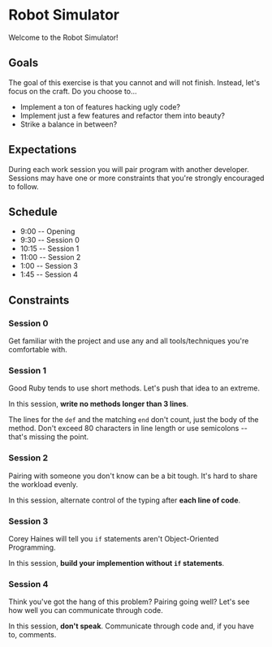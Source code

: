 # Robot Simulator

Welcome to the Robot Simulator!

## Goals

The goal of this exercise is that you cannot and will not finish. Instead, let's focus on the craft. Do you choose to...

* Implement a ton of features hacking ugly code?
* Implement just a few features and refactor them into beauty?
* Strike a balance in between?

## Expectations

During each work session you will pair program with another developer. Sessions may have one or more constraints that you're strongly encouraged to follow.

## Schedule

* 9:00 -- Opening
* 9:30 -- Session 0
* 10:15 -- Session 1
* 11:00 -- Session 2
* 1:00 -- Session 3
* 1:45 -- Session 4

## Constraints

### Session 0

Get familiar with the project and use any and all tools/techniques you're comfortable with.

### Session 1

Good Ruby tends to use short methods. Let's push that idea to an extreme.

In this session, **write no methods longer than 3 lines**.

The lines for the `def` and the matching `end` don't count, just the body of the method. Don't exceed 80 characters in line length or use semicolons -- that's missing the point.

### Session 2

Pairing with someone you don't know can be a bit tough. It's hard to share the workload evenly.

In this session, alternate control of the typing after **each line of code**.

### Session 3

Corey Haines will tell you `if` statements aren't Object-Oriented Programming.

In this session, **build your implemention without `if` statements**.

### Session 4

Think you've got the hang of this problem? Pairing going well? Let's see how well you can communicate through code.

In this session, **don't speak**. Communicate through code and, if you have to, comments.
